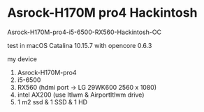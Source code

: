 # Asrock-H170M pro4 Hackintosh

Asrock-H170M-pro4-i5-6500-RX560-Hackintosh-OC

test in macOS Catalina 10.15.7 with opencore 0.6.3

my device

1. Asrock-H170M-pro4
1. i5-6500
1. RX560 (hdmi port -> LG 29WK600  2560 x 1080)
1. intel AX200 (use Itlwm & AirportItlwm drive)
1. 1 m2 ssd & 1 SSD & 1 HD
